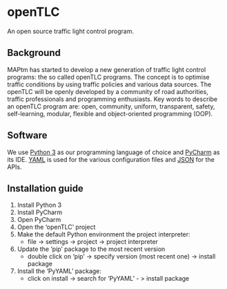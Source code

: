# openTLC
An open source traffic light control program.

## Background
MAPtm has started to develop a new generation of traffic light control programs: the so called openTLC programs. The concept is to optimise traffic conditions by using traffic policies and various data sources. The openTLC will be openly developed by a community of road authorities, traffic professionals and programming enthusiasts. Key words to describe an openTLC program are: open, community, uniform, transparent, safety, self-learning, modular, flexible and object-oriented programming (OOP).

## Software
We use [Python 3](https://www.python.org/) as our programming language of choice and 
[PyCharm](https://www.jetbrains.com/pycharm/) as its IDE. [YAML](http://www.yaml.org/start.html) is used for the 
various configuration files and [JSON](http://www.json.org/) for the APIs.

## Installation guide 
1. Install Python 3
2. Install PyCharm
3. Open PyCharm
4. Open the ‘openTLC’ project
5. Make the default Python environment the project interpreter:
   * file -> settings -> project -> project interpreter
6. Update the ‘pip’ package to the most recent version
   * double click on ‘pip’ -> specify version (most recent one) -> install package
7. Install the ‘PyYAML’ package:
   * click on install -> search for ‘PyYAML’ - > install package
